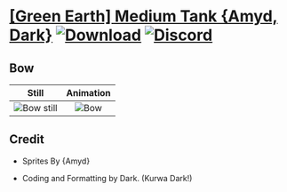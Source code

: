 # [\[Green Earth\] Medium Tank {Amyd, Dark}](./) [![Download](https://img.shields.io/badge/Download--red?style=social&logo=github)](https://minhaskamal.github.io/DownGit/#/home?url=https://github.com/Klokinator/FE-Repo/tree/main/Battle%20Animations%2FAdvance%20Wars%20Animation%20Ports%2F%5BGreen%20Earth%5D%20Medium%20Tank%20%7BAmyd%2C%20Dark%7D%2F5.%20Bow%20(Main%20Gun)) [![Discord](https://img.shields.io/badge/Discord--blue?style=social&logo=discord)](https://discord.gg/C7VNGnyTPA)

## Bow

| Still | Animation |
| :---: | :-------: |
| ![Bow still](./Bow_000.png) | ![Bow](./Bow.gif) |

## Credit

- Sprites By {Amyd}

- Coding and Formatting by Dark. (Kurwa Dark!)
